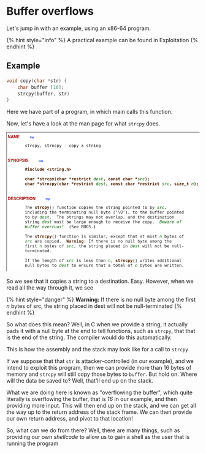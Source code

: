 # Buffer overflows

Let's jump in with an example, using an x86-64 program.

{% hint style="info" %}
A practical example can be found in Exploitation
{% endhint %}

## Example <a id="example"></a>

```c
void copy(char *str) {
    char buffer [16];
    strcpy(buffer, str)
}
```

Here we have part of a program, in which main calls this function.

Now, let's have a look at the man page for what `strcpy` does.

![](../../../../.gitbook/assets/2021-06-01_scrot%20%281%29.png)

So we see that it copies a string to a destination. Easy. However, when we read all the way through it, we see

{% hint style="danger" %}
**Warning:** If there is no null byte among the first _n_ bytes of src, the string placed in dest will not be null-terminated
{% endhint %}

So what does this mean? Well, in C when we provide a string, it actually pads it with a null byte at the end to tell functions, such as `strcpy`, that that is the end of the string. The compiler would do this automatically.

This is how the assembly and the stack may look like for a call to `strcpy`

If we suppose that that `str` is attacker-controlled \(in our example\), and we intend to exploit this program, then we can provide more than 16 bytes of memory and `strcpy` will still copy those bytes to `buffer`. But hold on. Where will the data be saved to? Well, that'll end up on the stack.

What we are doing here is known as "overflowing the buffer", which quite literally is overflowing the buffer, that is _16_ in our example, and then providing more input. This will then end up on the stack, and we can get all the way up to the return address of the stack frame. We can then provide our own return address, and pivot to that location!

So, what can we do from there? Well, there are many things, such as providing our own _shellcode_ to allow us to gain a shell as the user that is running the program

